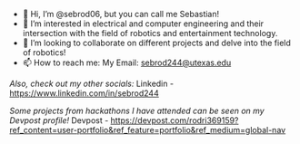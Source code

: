 - 👋 Hi, I’m @sebrod06, but you can call me Sebastian!
- 👀 I’m interested in electrical and computer engineering and their intersection with the field of robotics and entertainment technology.
- 💞️ I’m looking to collaborate on different projects and delve into the field of robotics!
- 📫 How to reach me: My Email: sebrod244@utexas.edu

*Also, check out my other socials:*
Linkedin - https://www.linkedin.com/in/sebrod244

*Some projects from hackathons I have attended can be seen on my Devpost profile!*
Devpost - https://devpost.com/rodri369159?ref_content=user-portfolio&ref_feature=portfolio&ref_medium=global-nav


<!---
sebrod06/sebrod06 is a ✨ special ✨ repository because its `README.md` (this file) appears on your GitHub profile.
You can click the Preview link to take a look at your changes.
--->
